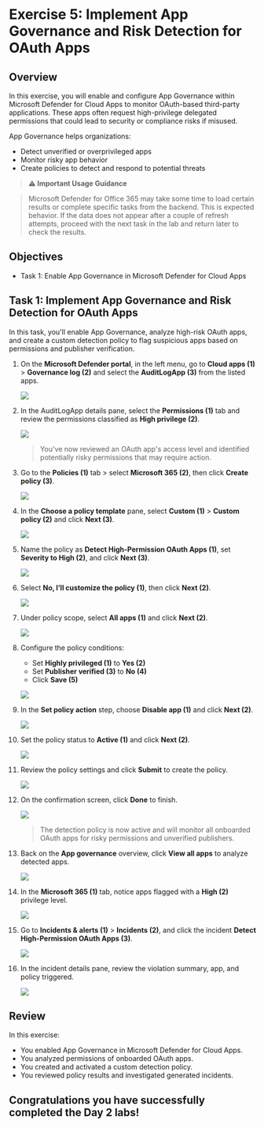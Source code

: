 # Exercise 5: Implement App Governance and Risk Detection for OAuth Apps

## Overview

In this exercise, you will enable and configure App Governance within Microsoft Defender for Cloud Apps to monitor OAuth-based third-party applications. These apps often request high-privilege delegated permissions that could lead to security or compliance risks if misused.

App Governance helps organizations:

- Detect unverified or overprivileged apps  
- Monitor risky app behavior  
- Create policies to detect and respond to potential threats

> **⚠ Important Usage Guidance**

> Microsoft Defender for Office 365 may take some time to load certain results or complete specific tasks from the backend. This is expected behavior. If the data does not appear after a couple of refresh attempts, proceed with the next task in the lab and return later to check the results.

## Objectives

- Task 1: Enable App Governance in Microsoft Defender for Cloud Apps  

## Task 1: Implement App Governance and Risk Detection for OAuth Apps

In this task, you'll enable App Governance, analyze high-risk OAuth apps, and create a custom detection policy to flag suspicious apps based on permissions and publisher verification.

1. On the **Microsoft Defender portal**, in the left menu, go to **Cloud apps (1)** > **Governance log (2)** and select the **AuditLogApp (3)** from the listed apps.

   ![](./media/rdr_xdr_4.png)

1. In the AuditLogApp details pane, select the **Permissions (1)** tab and review the permissions classified as **High privilege (2)**.

   ![](./media/rdr_xdr_5.png)

   > You've now reviewed an OAuth app's access level and identified potentially risky permissions that may require action.

1. Go to the **Policies (1)** tab > select **Microsoft 365 (2)**, then click **Create policy (3)**.

   ![](./media/rdr_xdr_6.png)

1. In the **Choose a policy template** pane, select **Custom (1)** > **Custom policy (2)** and click **Next (3)**.

   ![](./media/rdr_xdr_7.png)

1. Name the policy as **Detect High-Permission OAuth Apps (1)**, set **Severity to High (2)**, and click **Next (3)**.

   ![](./media/rdr_xdr_8.png)

1. Select **No, I’ll customize the policy (1)**, then click **Next (2)**.

   ![](./media/rdr_xdr_9.png)

1. Under policy scope, select **All apps (1)** and click **Next (2)**.

    ![](./media/rdr_xdr_10.png)

1. Configure the policy conditions:  
    - Set **Highly privileged (1)** to **Yes (2)**  
    - Set **Publisher verified (3)** to **No (4)**  
    - Click **Save (5)**

    ![](./media/rdr_xdr_11.png)

1. In the **Set policy action** step, choose **Disable app (1)** and click **Next (2)**.

    ![](./media/rdr_xdr_12.png)

1. Set the policy status to **Active (1)** and click **Next (2)**.

    ![](./media/rdr_xdr_13.png)

1. Review the policy settings and click **Submit** to create the policy.

    ![](./media/rdr_xdr_14.png)

1. On the confirmation screen, click **Done** to finish.

    ![](./media/rdr_xdr_15.png)
   
   > The detection policy is now active and will monitor all onboarded OAuth apps for risky permissions and unverified publishers.

1. Back on the **App governance** overview, click **View all apps** to analyze detected apps.

    ![](./media/rdr_xdr_16.png)

1. In the **Microsoft 365 (1)** tab, notice apps flagged with a **High (2)** privilege level.

    ![](./media/rdr_xdr_17.png)

1. Go to **Incidents & alerts (1)** > **Incidents (2)**, and click the incident **Detect High-Permission OAuth Apps (3)**.

    ![](./media/rdr_xdr_18.png)

1. In the incident details pane, review the violation summary, app, and policy triggered.

    ![](./media/rdr_xdr_19.png)


## Review

In this exercise:

  - You enabled App Governance in Microsoft Defender for Cloud Apps.  
  - You analyzed permissions of onboarded OAuth apps.  
  - You created and activated a custom detection policy.  
  - You reviewed policy results and investigated generated incidents.

## Congratulations you have successfully completed the Day 2 labs!
